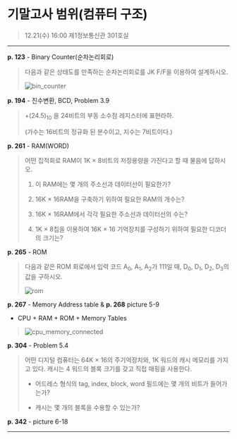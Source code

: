기말고사 범위(컴퓨터 구조)
==========================

> 12.21(수) 16:00 제1정보통신관 301호실

---

**p. 123** - Binary Counter(순차논리회로)

> 다음과 같은 상태도를 만족하는 순차논리회로를 JK F/F을 이용하여 설계하시오.
>
> ![bin_counter](http://itstudy.dothome.co.kr/files/attach/images/639/936/b28ab0727f69d87a27417903a646a0c8.png)

**p. 194** - 진수변환, BCD, Problem 3.9

> +(24.5)<sub>10</sub> 을 24비트의 부동 소수점 레지스터에 표현라하.
>
> (가수는 16비트의 정규화 된 분수이고, 지수는 7비트이다.)

**p. 261** - RAM(WORD)

> 어떤 집적회로 RAM이 1K × 8비트의 저장용량을 가진다고 할 때 물음에 답하시오.
>
> 1.	이 RAM에는 몇 개의 주소선과 데이터선이 필요한가?
>
> 2.	16K × 16RAM을 구축하기 위하여 필요한 RAM의 개수는?
>
> 3.	16K × 16RAM에서 각각 필요한 주소선과 데이터선의 수는?
>
> 4.	1K × 8칩을 이용하여 16K × 16 기억장치를 구성하기 위하여 필요한 디코더의 크기는?
>

**p. 265** - ROM

> 다음과 같은 ROM 회로에서 입력 코드 A<sub>0</sub>, A<sub>1</sub>, A<sub>2</sub>가 111일 때, D<sub>0</sub>, D<sub>1</sub>, D<sub>2</sub>, D<sub>3</sub>의 값을 구하시오.
>
> ![rom](http://itstudy.dothome.co.kr/files/attach/images/639/936/b28ab0727f69d87a27417903a646a0c8_2.png)

**p. 267** - Memory Address table & **p. 268** picture 5-9

-	CPU + RAM + ROM + Memory Tables

> ![cpu_memory_connected](http://itstudy.dothome.co.kr/files/attach/images/639/936/b28ab0727f69d87a27417903a646a0c8_1.png)

**p. 304** - Problem 5.4

> 어떤 디지털 컴퓨터는 64K × 16의 주기억장치와, 1K 워드의 캐시 메모리를 가지고 있다. 캐시는 4 워드의 블록 크기를 갖고 직접 매핑을 사용한다.
>
> -	어드레스 형식의 tag, index, block, word 필드에는 몇 개의 비트가 들어가는가?
>
> -	캐시는 몇 개의 블록을 수용할 수 있는가?
>

**p. 342** - picture 6-18

---
